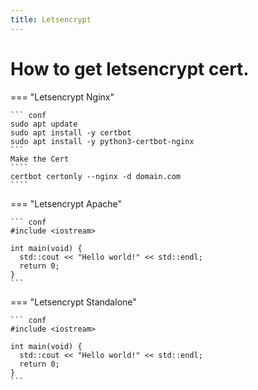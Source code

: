 ```yaml
---
title: Letsencrypt
---
```

# How to get letsencrypt cert.

=== "Letsencrypt Nginx"

    ``` conf
    sudo apt update
    sudo apt install -y certbot
    sudo apt install -y python3-certbot-nginx
    ```
    Make the Cert
    ````
    certbot certonly --nginx -d domain.com
    ````

=== "Letsencrypt Apache"

    ``` conf
    #include <iostream>

    int main(void) {
      std::cout << "Hello world!" << std::endl;
      return 0;
    }
    ```
=== "Letsencrypt Standalone"

    ``` conf
    #include <iostream>

    int main(void) {
      std::cout << "Hello world!" << std::endl;
      return 0;
    }
    ```   
